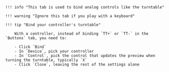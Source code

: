     !!! info "This tab is used to bind analog controls like the turntable"

    !!! warning "Ignore this tab if you play with a keyboard"

    !!! tip "Bind your controller's turntable"

        With a controller, instead of binding `TT+` or `TT-` in the `Buttons` tab, you need to:

        - Click `Bind`
        - In `Device`, pick your controller
        - In `Control`, pick the control that updates the preview when turning the turntable, typically `X`
        - Click `Close`, leaving the rest of the settings alone